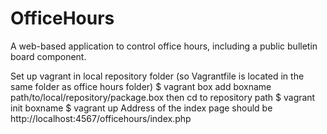 OfficeHours
===========

A web-based application to control office hours, including a public bulletin board component.

Set up vagrant in local repository folder (so Vagrantfile is located in the same folder as office hours folder)
$ vagrant box add boxname path/to/local/repository/package.box
then cd to repository path
$ vagrant init boxname
$ vagrant up
Address of the index page should be http://localhost:4567/officehours/index.php